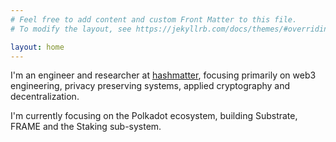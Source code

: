 ```yaml
---
# Feel free to add content and custom Front Matter to this file.
# To modify the layout, see https://jekyllrb.com/docs/themes/#overriding-theme-defaults

layout: home
---
```


I'm an engineer and researcher at [hashmatter](https://hashmatter.com), focusing primarily on web3 engineering, privacy preserving systems, applied cryptography and decentralization.

I'm currently focusing on the Polkadot ecosystem, building Substrate, FRAME and the Staking sub-system.
